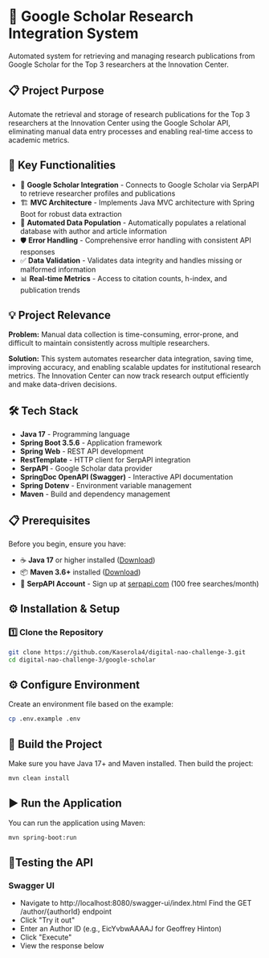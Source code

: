 # 🔬 Google Scholar Research Integration System

Automated system for retrieving and managing research publications from Google Scholar for the Top 3 researchers at the Innovation Center.

## 📋 Project Purpose

Automate the retrieval and storage of research publications for the Top 3 researchers at the Innovation Center using the Google Scholar API, eliminating manual data entry processes and enabling real-time access to academic metrics.

## 🎯 Key Functionalities

- 🔌 **Google Scholar Integration** - Connects to Google Scholar via SerpAPI to retrieve researcher profiles and publications
- 🏗️ **MVC Architecture** - Implements Java MVC architecture with Spring Boot for robust data extraction
- 💾 **Automated Data Population** - Automatically populates a relational database with author and article information
- 🛡️ **Error Handling** - Comprehensive error handling with consistent API responses
- ✅ **Data Validation** - Validates data integrity and handles missing or malformed information
- 📊 **Real-time Metrics** - Access to citation counts, h-index, and publication trends

## 💡 Project Relevance

**Problem:** Manual data collection is time-consuming, error-prone, and difficult to maintain consistently across multiple researchers.

**Solution:** This system automates researcher data integration, saving time, improving accuracy, and enabling scalable updates for institutional research metrics. The Innovation Center can now track research output efficiently and make data-driven decisions.

## 🛠️ Tech Stack

- **Java 17** - Programming language
- **Spring Boot 3.5.6** - Application framework
- **Spring Web** - REST API development
- **RestTemplate** - HTTP client for SerpAPI integration
- **SerpAPI** - Google Scholar data provider
- **SpringDoc OpenAPI (Swagger)** - Interactive API documentation
- **Spring Dotenv** - Environment variable management
- **Maven** - Build and dependency management

## 📋 Prerequisites

Before you begin, ensure you have:  

- ☕ **Java 17** or higher installed ([Download](https://adoptium.net/))
- 📦 **Maven 3.6+** installed ([Download](https://maven.apache.org/download.cgi))
- 🔑 **SerpAPI Account** - Sign up at [serpapi.com](https://serpapi.com/) (100 free searches/month)

## ⚙️ Installation & Setup

### 1️⃣ Clone the Repository
```bash
git clone https://github.com/Kaserola4/digital-nao-challenge-3.git
cd digital-nao-challenge-3/google-scholar
```
## ⚙️ Configure Environment

Create an environment file based on the example:
```bash
cp .env.example .env
```
## 🧩 Build the Project

Make sure you have Java 17+ and Maven installed.
Then build the project:
```bash
mvn clean install
```
## ▶️ Run the Application

You can run the application using Maven:
```bash
mvn spring-boot:run
```

## 🧪Testing the API
### Swagger UI

- Navigate to http://localhost:8080/swagger-ui/index.html
 Find the GET /author/{authorId} endpoint
- Click "Try it out"
- Enter an Author ID (e.g., EicYvbwAAAAJ for Geoffrey Hinton)
- Click "Execute"
-  View the response below
